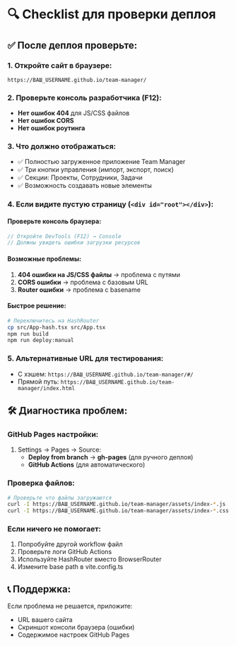 # 🔍 Checklist для проверки деплоя

## ✅ После деплоя проверьте:

### 1. **Откройте сайт в браузере:**
```
https://ВАШ_USERNAME.github.io/team-manager/
```

### 2. **Проверьте консоль разработчика (F12):**
- **Нет ошибок 404** для JS/CSS файлов
- **Нет ошибок CORS** 
- **Нет ошибок роутинга**

### 3. **Что должно отображаться:**
- ✅ Полностью загруженное приложение Team Manager
- ✅ Три кнопки управления (импорт, экспорт, поиск)
- ✅ Секции: Проекты, Сотрудники, Задачи
- ✅ Возможность создавать новые элементы

### 4. **Если видите пустую страницу (`<div id="root"></div>`):**

#### Проверьте консоль браузера:
```javascript
// Откройте DevTools (F12) → Console
// Должны увидеть ошибки загрузки ресурсов
```

#### Возможные проблемы:
1. **404 ошибки на JS/CSS файлы** → проблема с путями
2. **CORS ошибки** → проблема с базовым URL
3. **Router ошибки** → проблема с basename

#### Быстрое решение:
```bash
# Переключитесь на HashRouter
cp src/App-hash.tsx src/App.tsx
npm run build
npm run deploy:manual
```

### 5. **Альтернативные URL для тестирования:**
- С хэшем: `https://ВАШ_USERNAME.github.io/team-manager/#/`
- Прямой путь: `https://ВАШ_USERNAME.github.io/team-manager/index.html`

## 🛠️ Диагностика проблем:

### **GitHub Pages настройки:**
1. Settings → Pages → Source: 
   - **Deploy from branch** → **gh-pages** (для ручного деплоя)
   - **GitHub Actions** (для автоматического)

### **Проверка файлов:**
```bash
# Проверьте что файлы загружаются
curl -I https://ВАШ_USERNAME.github.io/team-manager/assets/index-*.js
curl -I https://ВАШ_USERNAME.github.io/team-manager/assets/index-*.css
```

### **Если ничего не помогает:**
1. Попробуйте другой workflow файл
2. Проверьте логи GitHub Actions
3. Используйте HashRouter вместо BrowserRouter
4. Измените base path в vite.config.ts

## 📞 Поддержка:
Если проблема не решается, приложите:
- URL вашего сайта
- Скриншот консоли браузера (ошибки)
- Содержимое настроек GitHub Pages
